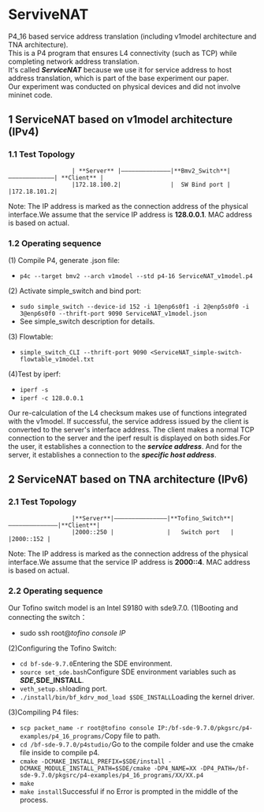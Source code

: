 # ServiveNAT
P4_16 based service address translation (including v1model architecture and TNA architecture).  
This is a P4 program that ensures L4 connectivity (such as TCP) while completing network address translation.  
It's called ***ServiceNAT*** because we use it for service address to host address translation, which is part of the base experiment our paper.  
Our experiment was conducted on physical devices and did not involve mininet code.  

## 1 ServiceNAT based on v1model architecture (IPv4)
### 1.1 Test Topology
                      | **Server** |——————————————|**Bmv2_Switch**|—————————————| **Client** |  
                      |172.18.100.2|              |  SW Bind port |             |172.18.101.2|
Note: The IP address is marked as the connection address of the physical interface.We assume that the service IP address is **128.0.0.1**. MAC address is based on actual. 

### 1.2 Operating sequence
(1) Compile P4, generate .json file: 
- `p4c --target bmv2 --arch v1model --std p4-16 ServiceNAT_v1model.p4`
    
(2) Activate simple_switch and bind port:
- `sudo simple_switch --device-id 152 -i 1@enp6s0f1 -i 2@enp5s0f0 -i 3@enp6s0f0 --thrift-port 9090 ServiceNAT_v1model.json`
- See simple_switch description for details.

(3) Flowtable:
- `simple_switch_CLI --thrift-port 9090 <ServiceNAT_simple-switch-flowtable_v1model.txt`

(4)Test by iperf:
- `iperf -s`
- `iperf -c 128.0.0.1`

Our re-calculation of the L4 checksum makes use of functions integrated with the v1model.
If successful, the service address issued by the client is converted to the server's interface address. The client makes a normal TCP connection to the server and the iperf result is displayed on both sides.For the user, it establishes a connection to the _**service address**_. And for the server, it establishes a connection to the **_specific host address_**. 

## 2 ServiceNAT based on TNA architecture (IPv6)
### 2.1 Test Topology
                      |**Server**|———————————————|**Tofino_Switch**|——————————————|**Client**|  
                      |2000::250 |               |   Switch port   |              |2000::152 |
Note: The IP address is marked as the connection address of the physical interface.We assume that the service IP address is **2000::4**. MAC address is based on actual.

### 2.2 Operating sequence  
Our Tofino switch model is an Intel S9180 with sde9.7.0.
(1)Booting and connecting the switch： 
- sudo ssh root@_tofino console IP_

(2)Configuring the Tofino Switch:
- `cd bf-sde-9.7.0`Entering the SDE environment.
- `source set_sde.bash`Configure SDE environment variables such as **$SDE,$SDE_INSTALL**.
- `veth_setup.sh`loading port.
- `./install/bin/bf_kdrv_mod_load $SDE_INSTALL`Loading the kernel driver.

(3)Compiling P4 files:
- `scp packet_name -r root@tofino console IP:/bf-sde-9.7.0/pkgsrc/p4-examples/p4_16_programs/`Copy file to path.
- `cd /bf-sde-9.7.0/p4studio/`Go to the compile folder and use the cmake file inside to compile p4.
- `cmake -DCMAKE_INSTALL_PREFIX=$SDE/install -DCMAKE_MODULE_INSTALL_PATH=$SDE/cmake -DP4_NAME=XX -DP4_PATH=/bf-sde-9.7.0/pkgsrc/p4-examples/p4_16_programs/XX/XX.p4`
- `make`
- `make install`Successful if no Error is prompted in the middle of the process.
